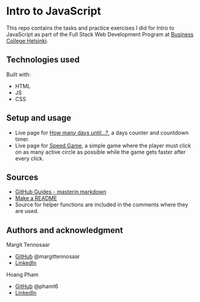 # Intro to JavaScript

This repo contains the tasks and practice exercises I did for Intro to JavaScript as part of the Full Stack Web Development Program at [Business College Helsinki](https://en.bc.fi/qualifications/full-stack-web-developer-program/).

## Technologies used

Built with:

- HTML
- JS
- CSS

## Setup and usage

- Live page for [How many days until...?](https://laurielim.github.io/days-calculator/), a days counter and countdown timer.
- Live page for [Speed Game](https://laurielim.github.io/speed-game/), a simple game where the player must click on as many active circle as possible while the game gets faster after every click.

## Sources

- [GitHub Guides - masterin markdown](https://guides.github.com/features/mastering-markdown/)
- [Make a README](https://www.makeareadme.com/)
- Source for helper functions are included in the comments where they are used.

## Authors and acknowledgment

Margit Tennosaar

- [GitHub](https://github.com/margittennosaar) @margittennosaar
- [LinkedIn](https://www.linkedin.com/in/margittennosaar/)

Hoang Pham

- [GitHub](https://github.com/phamt6) @phamt6
- [LinkedIn](https://www.linkedin.com/in/tienhoangpham/)
